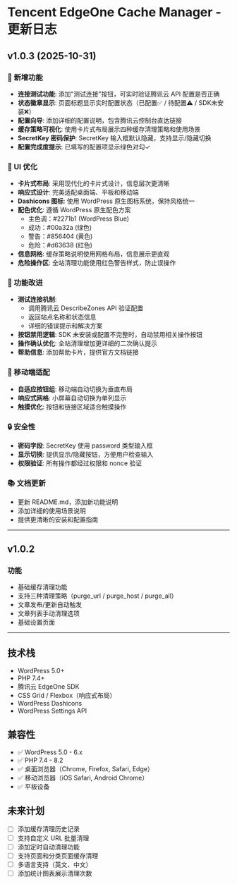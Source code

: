 # Tencent EdgeOne Cache Manager - 更新日志

## v1.0.3 (2025-10-31)

### 🎉 新增功能
- **连接测试功能**: 添加"测试连接"按钮，可实时验证腾讯云 API 配置是否正确
- **状态徽章显示**: 页面标题显示实时配置状态（已配置✅ / 待配置⚠️ / SDK未安装❌）
- **配置向导**: 添加详细的配置说明，包含腾讯云控制台直达链接
- **缓存策略可视化**: 使用卡片式布局展示四种缓存清理策略和使用场景
- **SecretKey 密码保护**: SecretKey 输入框默认隐藏，支持显示/隐藏切换
- **配置完成度提示**: 已填写的配置项显示绿色对勾✓

### 🎨 UI 优化
- **卡片式布局**: 采用现代化的卡片式设计，信息层次更清晰
- **响应式设计**: 完美适配桌面端、平板和移动端
- **Dashicons 图标**: 使用 WordPress 原生图标系统，保持风格统一
- **配色优化**: 遵循 WordPress 原生配色方案
  - 主色调：#2271b1 (WordPress Blue)
  - 成功：#00a32a (绿色)
  - 警告：#856404 (黄色)
  - 危险：#d63638 (红色)
- **信息网格**: 缓存策略说明使用网格布局，信息展示更直观
- **危险操作区**: 全站清理功能使用红色警告样式，防止误操作

### 🔧 功能改进
- **测试连接机制**: 
  - 调用腾讯云 DescribeZones API 验证配置
  - 返回站点名称和状态信息
  - 详细的错误提示和解决方案
- **按钮禁用逻辑**: SDK 未安装或配置不完整时，自动禁用相关操作按钮
- **操作确认优化**: 全站清理增加更详细的二次确认提示
- **帮助信息**: 添加帮助卡片，提供官方文档链接

### 📱 移动端适配
- **自适应按钮组**: 移动端自动切换为垂直布局
- **响应式网格**: 小屏幕自动切换为单列显示
- **触摸优化**: 按钮和链接区域适合触摸操作

### 🔒 安全性
- **密码字段**: SecretKey 使用 password 类型输入框
- **显示切换**: 提供显示/隐藏按钮，方便用户检查输入
- **权限验证**: 所有操作都经过权限和 nonce 验证

### 📚 文档更新
- 更新 README.md，添加新功能说明
- 添加详细的使用场景说明
- 提供更清晰的安装和配置指南

---

## v1.0.2

### 功能
- 基础缓存清理功能
- 支持三种清理策略（purge_url / purge_host / purge_all）
- 文章发布/更新自动触发
- 文章列表手动清理选项
- 基础设置页面

---

## 技术栈

- WordPress 5.0+
- PHP 7.4+
- 腾讯云 EdgeOne SDK
- CSS Grid / Flexbox（响应式布局）
- WordPress Dashicons
- WordPress Settings API

## 兼容性

- ✅ WordPress 5.0 - 6.x
- ✅ PHP 7.4 - 8.2
- ✅ 桌面浏览器（Chrome, Firefox, Safari, Edge）
- ✅ 移动浏览器（iOS Safari, Android Chrome）
- ✅ 平板设备

## 未来计划

- [ ] 添加缓存清理历史记录
- [ ] 支持自定义 URL 批量清理
- [ ] 添加定时自动清理功能
- [ ] 支持页面和分类页面缓存清理
- [ ] 多语言支持（英文、中文）
- [ ] 添加统计图表展示清理次数
